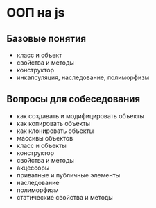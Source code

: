 # ООП на js  

## Базовые понятия  

- класс и объект  
- свойства и методы  
- конструктор  
- инкапсуляция, наследование, полиморфизм  

## Вопросы для собеседования  

- как создавать и модифицировать объекты  
- как копировать объекты  
- как клонировать объекты  
- массивы объектов  
- класс и объекты  
- конструктор  
- свойства и методы  
- акцессоры  
- приватные и публичные элементы  
- наследование  
- полиморфизм  
- статические свойства и методы  
